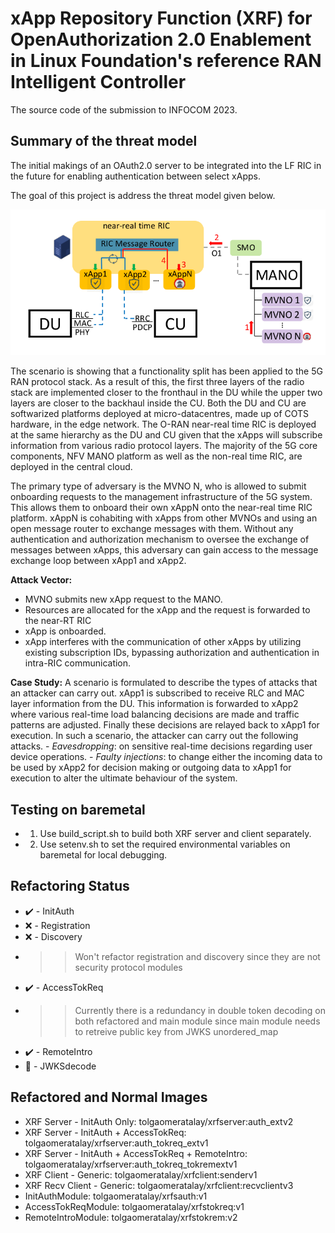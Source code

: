 # xApp Repository Function (XRF) for OpenAuthorization 2.0 Enablement in Linux Foundation's reference RAN Intelligent Controller
The source code of the submission to INFOCOM 2023.

## Summary of the threat model
The initial makings of an OAuth2.0 server to be integrated into the LF RIC in the future for enabling authentication between select xApps. 

The goal of this project is address the threat model given below.

![Alt text](thrmdlxrf.png?raw=true)

The scenario is showing that a functionality split has been applied to the 5G RAN protocol stack. As a result of this, the first three layers of the radio stack are implemented closer to the fronthaul in the DU while the upper two layers are closer to the backhaul inside the CU. Both the DU and CU are softwarized platforms deployed at micro-datacentres, made up of COTS hardware, in the edge network. The O-RAN near-real time RIC is deployed at the same hierarchy as the DU and CU given that the xApps will subscribe information from various radio protocol layers. The majority of the 5G core components, NFV MANO platform as well as the non-real time RIC, are deployed in the central cloud.  

The primary type of adversary is the MVNO N, who is allowed to submit onboarding requests to the management infrastructure of the 5G system. This allows them to onboard their own xAppN onto the near-real time RIC platform. xAppN is cohabiting with xApps from other MVNOs and using an open message router to exchange messages with them. Without any authentication and authorization mechanism to oversee the exchange of messages between xApps, this adversary can gain access to the message exchange loop between xApp1 and xApp2.

**Attack Vector:**
  - MVNO submits new xApp request to the MANO.
  - Resources are allocated for the xApp and the request is forwarded to the near-RT RIC
  - xApp is onboarded.
  - xApp interferes with the communication of other xApps by utilizing existing subscription IDs, bypassing authorization and authentication in intra-RIC communication. 

**Case Study:**
A scenario is formulated to describe the types of attacks that an attacker can carry out. xApp1 is subscribed to receive RLC and MAC layer information from the DU. This information is forwarded to xApp2 where various real-time load balancing decisions are made and traffic patterns are adjusted. Finally these decisions are relayed back to xApp1 for execution. In such a scenario, the attacker can carry out the following attacks.
    - *Eavesdropping*: on sensitive real-time decisions regarding user device operations. 
    - *Faulty injections*: to change either the incoming data to be used by xApp2 for decision making or outgoing data to xApp1 for execution to alter the ultimate behaviour of the system. 
    
## Testing on baremetal
- 1) Use build_script.sh to build both XRF server and client separately.
- 2) Use setenv.sh to set the required environmental variables on baremetal for local debugging.

## Refactoring Status
 - :heavy_check_mark: - InitAuth
 - :x: - Registration
 - :x: - Discovery
 - >> Won't refactor registration and discovery since they are not security protocol modules
 - :heavy_check_mark: - AccessTokReq
 - >> Currently there is a redundancy in double token decoding on both refactored and main module since main module needs to retreive public key from JWKS unordered_map
 - :heavy_check_mark: - RemoteIntro
 - :construction: - JWKSdecode

## Refactored and Normal Images
- XRF Server - InitAuth Only: tolgaomeratalay/xrfserver:auth_extv2
- XRF Server - InitAuth + AccessTokReq: tolgaomeratalay/xrfserver:auth_tokreq_extv1
- XRF Server - InitAuth + AccessTokReq + RemoteIntro: tolgaomeratalay/xrfserver:auth_tokreq_tokremextv1
- XRF Client - Generic: tolgaomeratalay/xrfclient:senderv1
- XRF Recv Client - Generic: tolgaomeratalay/xrfclient:recvclientv3
- InitAuthModule: tolgaomeratalay/xrfsauth:v1
- AccessTokReqModule: tolgaomeratalay/xrfstokreq:v1
- RemoteIntroModule: tolgaomeratalay/xrfstokrem:v2


